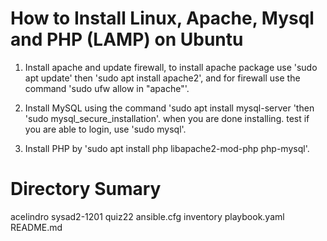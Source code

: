 # How to Install Linux, Apache, Mysql and PHP (LAMP) on Ubuntu
1. Install apache and update firewall, to install apache package use 'sudo apt update' then 'sudo apt install apache2', and for firewall use the command 'sudo ufw allow in "apache"'. 

2. Install MySQL using the command 'sudo apt install mysql-server 'then 'sudo mysql_secure_installation'. when you are done installing. test if you are able to login, use 'sudo mysql'.

3. Install PHP by 'sudo apt install php libapache2-mod-php php-mysql'.

# Directory Sumary
 acelindro
 sysad2-1201
 quiz22
 ansible.cfg
 inventory
 playbook.yaml
 README.md


